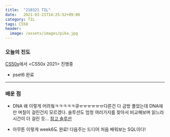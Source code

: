 ```yaml
---
title:  "210321 TIL"
date:   2021-03-21T14:25:52+09:00
category: TIL
tags: CS50
header:
  image: /assets/images/pika.jpg
---
```


<h3>오늘의 진도</h3>

[CS50x](https://cs50.harvard.edu/x/2021/)에서 <CS50x 2021> 진행중

 - pset6 완료
 
<hr>

<h3>배운 점</h3>

 - DNA 왜 이렇게 어려웤ㅋㅋㅋㅋㅋ큐ㅠㅠㅠㅠㅠㅠ다른건 다 금방 풀었는데 DNA에만 며칠이 걸린건지 모르겠다. 솔루션도 엄청 여러가지를 찾아서 비교해보며 읽느라 시간이 더 걸린 듯...
 [참고 솔루션](https://medium.com/@dentured/cs50-2020-pset-6-dna-66105b3425a2)
 
 - 아무튼 이렇게 week6도 완료! 다음주는 드디어 처음 배워보는 SQL이다!
